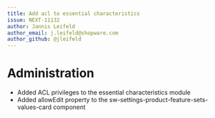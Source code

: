 ```yaml
---
title: Add acl to essential characteristics
issue: NEXT-11132
author: Jannis Leifeld
author_email: j.leifeld@shopware.com 
author_github: @jleifeld
---
```

# Administration
* Added ACL privileges to the essential characteristics module
* Added allowEdit property to the sw-settings-product-feature-sets-values-card component
